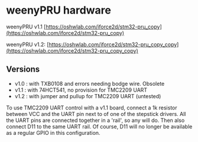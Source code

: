 # weenyPRU hardware

weenyPRU v1.1 [https://oshwlab.com/iforce2d/stm32-pru_copy](https://oshwlab.com/iforce2d/stm32-pru_copy)

weenyPRU v1.2: [https://oshwlab.com/iforce2d/stm32-pru_copy_copy](https://oshwlab.com/iforce2d/stm32-pru_copy_copy)

## Versions

 - v1.0 : with TXB0108 and errors needing bodge wire. Obsolete
 - v1.1 : with 74HCT541, no provision for TMC2209 UART
 - v1.2 : with jumper and pullup for TMC2209 UART (untested)

To use TMC2209 UART control with a v1.1 board, connect a 1k resistor between VCC and the UART pin next to of one of the stepstick drivers. All the UART pins are connected together in a 'rail', so any will do. Then also connect D11 to the same UART rail. Of course, D11 will no longer be available as a regular GPIO in this configuration.

